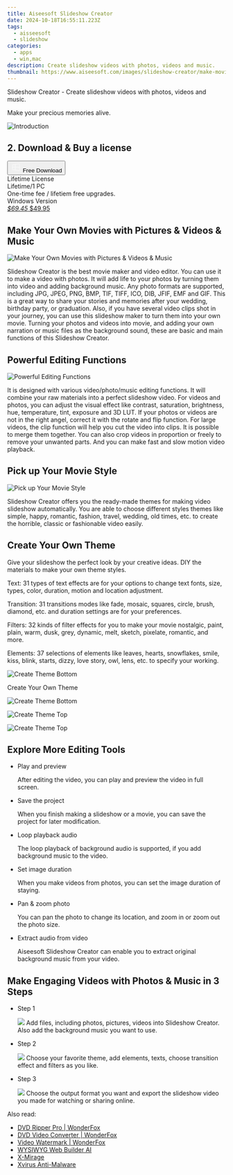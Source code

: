 ```yaml
---
title: Aiseesoft Slideshow Creator
date: 2024-10-18T16:55:11.223Z
tags: 
  - aisseesoft
  - slideshow
categories: 
  - apps
  - win,mac
description: Create slideshow videos with photos, videos and music.
thumbnail: https://www.aiseesoft.com/images/slideshow-creator/make-movies-with-pictures.png
---
```


Slideshow Creator - Create slideshow videos with photos, videos and music.

Make your precious memories alive.

![Introduction](https://www.aiseesoft.com/images/slideshow-creator/make-movies-with-pictures.png)

## 2. Download & Buy a license

<div class="mx-auto flex items-center justify-center space-x-4">
  <button 
  onclick="javascript:window.open('https://secure.2checkout.com/order/checkout.php?PRODS=5939429&QTY=1&OPTIONS5939429=LFT&CART=1&CARD=1&COUPON=AISEOHC&DESIGN_TYPE=2&SHORT_FORM=1', '_blank');
    window.open('https://download.aiseesoft.com/slideshow-creator.exe', '_blank');void(0);"
  class="flex flex-row font-bold rounded-lg text-lg w-48 h-16 bg-[#FF8014] text-[#ffffff] items-center justify-center p-2">
    <svg width="24px" height="24px" viewBox="0 0 24 24" xmlns="http://www.w3.org/2000/svg" color="#ffffff" fill="none" stroke="currentColor" stroke-width="3" stroke-linecap="round" stroke-linejoin="round"><path d="M4 16.9865V7.01353C4 6.71792 4.21531 6.46636 4.50737 6.42072L19.3074 4.10822C19.6713 4.05137 20 4.33273 20 4.70103V19.299C20 19.6673 19.6713 19.9486 19.3074 19.8918L4.50737 17.5793C4.21531 17.5336 4 17.2821 4 16.9865Z" stroke="#f8f7f7" stroke-width="1.5"></path><path d="M4 12H20" stroke="#f8f7f7" stroke-width="1.5"></path><path d="M10.5 5.5V18.5" stroke="#f8f7f7" stroke-width="1.5"></path></svg>
    <span class="font-medium mx-auto">Free Download</span>  
  </button>
</div>

<div class="mx-auto flex items-center justify-center">
  <div class="m-8 grid grid-cols-1 gap-6 xl:grid-cols-1">
    <div class="flex w-full flex-col rounded-2xl bg-[#ffffff] text-[#374151] shadow-xl xl:w-96">
      <div class="flex h-full flex-col p-8">
        <div class="pb-6 text-3xl font-bold">Lifetime License</div>
        <div class="pb-12 text-lg">
          Lifetime/1 PC
          <div class="text-xs">One-time fee / lifetiem free upgrades.</div>
          <div class="text-xs">Windows Version</div>
        </div>
        <div class="flex flex-col gap-3 text-base"></div>
        <div class="flex flex-grow"></div>
        <div class="flex pt-10">
          <a href="https://secure.2checkout.com/order/checkout.php?PRODS=5939429&QTY=1&OPTIONS5939429=LFT&CART=1&CARD=1&COUPON=AISEOHC&DESIGN_TYPE=2&SHORT_FORM=1" class="w-full transform cursor-pointer rounded-lg bg-[#7e22ce] p-3 text-center text-xl font-bold !text-[#ffffff] !no-underline transition-transform hover:bg-purple-800 active:scale-95"> 
           <em class="text-base line-through !text-[#c5c5c5]">$69.45</em>
            $49.95
          </a>
        </div>
      </div>
    </div>  
  </div>
</div>

## Make Your Own Movies with Pictures & Videos & Music

![Make Your Own Movies with Pictures & Videos & Music](https://www.aiseesoft.com/images/slideshow-creator/make-movies-with-pictures.png)

Slideshow Creator is the best movie maker and video editor. You can use it to make a video with photos. It will add life to your photos by turning them into video and adding background music. Any photo formats are supported, including JPG, JPEG, PNG, BMP, TIF, TIFF, ICO, DIB, JFIF, EMF and GIF. This is a great way to share your stories and memories after your wedding, birthday party, or graduation. Also, if you have several video clips shot in your journey, you can use this slideshow maker to turn them into your own movie. Turning your photos and videos into movie, and adding your own narration or music files as the background sound, these are basic and main functions of this Slideshow Creator.

## Powerful Editing Functions

![Powerful Editing Functions](https://www.aiseesoft.com/images/slideshow-creator/editing-functions.png)

It is designed with various video/photo/music editing functions. It will combine your raw materials into a perfect slideshow video. For videos and photos, you can adjust the visual effect like contrast, saturation, brightness, hue, temperature, tint, exposure and 3D LUT. If your photos or videos are not in the right angel, correct it with the rotate and flip function. For large videos, the clip function will help you cut the video into clips. It is possible to merge them together. You can also crop videos in proportion or freely to remove your unwanted parts. And you can make fast and slow motion video playback. 

## Pick up Your Movie Style

![Pick up Your Movie Style](https://www.aiseesoft.com/images/slideshow-creator/movie-style-travel.jpg)

Slideshow Creator offers you the ready-made themes for making video slideshow automatically. You are able to choose different styles themes like simple, happy, romantic, fashion, travel, wedding, old times, etc. to create the horrible, classic or fashionable video easily.

## Create Your Own Theme

Give your slideshow the perfect look by your creative ideas. DIY the materials to make your own theme styles.

Text: 31 types of text effects are for your options to change text fonts, size, types, color, duration, motion and location adjustment.

Transition: 31 transitions modes like fade, mosaic, squares, circle, brush, diamond, etc. and duration settings are for your preferences.

Filters: 32 kinds of filter effects for you to make your movie nostalgic, paint, plain, warm, dusk, grey, dynamic, melt, sketch, pixelate, romantic, and more.

Elements: 37 selections of elements like leaves, hearts, snowflakes, smile, kiss, blink, starts, dizzy, love story, owl, lens, etc. to specify your working.

![Create Theme Bottom](https://www.aiseesoft.com/images/slideshow-creator/create-theme-bottom.png)

Create Your Own Theme

![Create Theme Bottom](https://www.aiseesoft.com/images/slideshow-creator/create-theme-bottom.png)

![Create Theme Top](https://www.aiseesoft.com/images/slideshow-creator/create-theme-top.png)

![Create Theme Top](https://www.aiseesoft.com/images/slideshow-creator/create-theme-top.png)

## Explore More Editing Tools

-   Play and preview
    
    After editing the video, you can play and preview the video in full screen.
    
-   Save the project
    
    When you finish making a slideshow or a movie, you can save the project for later modification.
    
-   Loop playback audio
    
    The loop playback of background audio is supported, if you add background music to the video.
    
-   Set image duration
    
    When you make videos from photos, you can set the image duration of staying.
    
-   Pan & zoom photo
    
    You can pan the photo to change its location, and zoom in or zoom out the photo size.
    
-   Extract audio from video
    
    Aiseesoft Slideshow Creator can enable you to extract original background music from your video.
    
    
## Make Engaging Videos with Photos & Music in 3 Steps

-   Step 1
    
    ![](https://www.aiseesoft.com/images/slideshow-creator/interface.jpg)
    Add files, including photos, pictures, videos into Slideshow Creator. Also add the background music you want to use.
    
-   Step 2
    
    ![](https://www.aiseesoft.com/images/slideshow-creator/add-theme-to-slideshow.jpg)
    Choose your favorite theme, add elements, texts, choose transition effect and filters as you like.
    
-   Step 3
    
    ![](https://www.aiseesoft.com/images/slideshow-creator/output-settings.jpg)
    Choose the output format you want and export the slideshow video you made for watching or sharing online.
    

<ins class="adsbygoogle"
      style="display:block"
      data-ad-client="ca-pub-7571918770474297"
      data-ad-slot="8358498916"
      data-ad-format="auto"
      data-full-width-responsive="true"></ins>

<span class="atpl-alsoreadstyle">Also read:</span>
<div><ul>
<li><a href="https://tools.techidaily.com/videoconverterfactory/dvd-ripper/"><u>DVD Ripper Pro | WonderFox</u></a></li>
<li><a href="https://tools.techidaily.com/videoconverterfactory/dvd-video-converter/"><u>DVD Video Converter | WonderFox</u></a></li>
<li><a href="https://tools.techidaily.com/videoconverterfactory/video-watermark/"><u>Video Watermark | WonderFox</u></a></li>
<li><a href="https://tools.techidaily.com/wysiwygwebbuilder/download/"><u>WYSIWYG Web Builder AI</u></a></li>
<li><a href="https://tools.techidaily.com/x-mirage/download/"><u>X-Mirage</u></a></li>
<li><a href="https://tools.techidaily.com/xvirus/antimalware/"><u>Xvirus Anti-Malware</u></a></li>
</ul></div>

